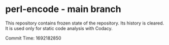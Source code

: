 # perl-encode - main branch

This repository contains frozen state of the repository.
Its history is cleared. It is used only for static code
analysis with Codacy.

Commit Time: 1692182850
